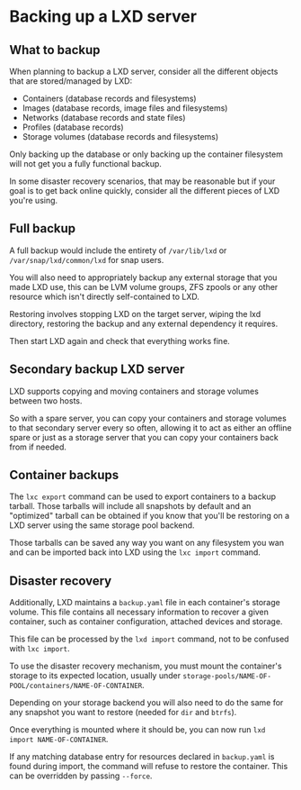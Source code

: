 # Backing up a LXD server
## What to backup
When planning to backup a LXD server, consider all the different objects
that are stored/managed by LXD:

 - Containers (database records and filesystems)
 - Images (database records, image files and filesystems)
 - Networks (database records and state files)
 - Profiles (database records)
 - Storage volumes (database records and filesystems)

Only backing up the database or only backing up the container filesystem
will not get you a fully functional backup.

In some disaster recovery scenarios, that may be reasonable but if your
goal is to get back online quickly, consider all the different pieces of
LXD you're using.

## Full backup
A full backup would include the entirety of `/var/lib/lxd` or
`/var/snap/lxd/common/lxd` for snap users.

You will also need to appropriately backup any external storage that you
made LXD use, this can be LVM volume groups, ZFS zpools or any other
resource which isn't directly self-contained to LXD.

Restoring involves stopping LXD on the target server, wiping the lxd
directory, restoring the backup and any external dependency it requires.

Then start LXD again and check that everything works fine.

## Secondary backup LXD server
LXD supports copying and moving containers and storage volumes between two hosts.

So with a spare server, you can copy your containers and storage volumes
to that secondary server every so often, allowing it to act as either an
offline spare or just as a storage server that you can copy your
containers back from if needed.

## Container backups
The `lxc export` command can be used to export containers to a backup tarball.
Those tarballs will include all snapshots by default and an "optimized"
tarball can be obtained if you know that you'll be restoring on a LXD
server using the same storage pool backend.

Those tarballs can be saved any way you want on any filesystem you wan
and can be imported back into LXD using the `lxc import` command.

## Disaster recovery
Additionally, LXD maintains a `backup.yaml` file in each container's storage
volume. This file contains all necessary information to recover a given
container, such as container configuration, attached devices and storage.

This file can be processed by the `lxd import` command, not to
be confused with `lxc import`.

To use the disaster recovery mechanism, you must mount the container's
storage to its expected location, usually under
`storage-pools/NAME-OF-POOL/containers/NAME-OF-CONTAINER`.

Depending on your storage backend you will also need to do the same for
any snapshot you want to restore (needed for `dir` and `btrfs`).

Once everything is mounted where it should be, you can now run `lxd import NAME-OF-CONTAINER`.

If any matching database entry for resources declared in `backup.yaml` is found
during import, the command will refuse to restore the container.  This can be
overridden by passing `--force`.
